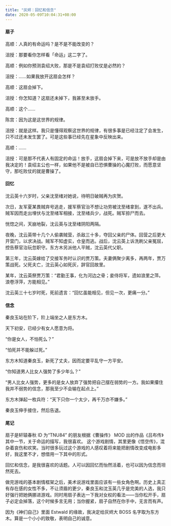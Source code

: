 ```yaml
---
title: "灰烬：回忆和信念"
date: 2020-05-09T10:04:31+08:00
---
```


#### 扇子

高顺：人真的有命运吗？是不是不能改变的？ 

沮授：那要看你怎样看「命运」这二字了。 

高顺：例如你预测袁绍大败，那是不是袁绍打败仗是必然的？ 

沮授：……如果我放开这扇会怎样？ 

高顺：这扇会掉下。  

沮授：你怎知道？这扇还未掉下，我甚至未放手。 

高顺：这个…… 

陈宫：因为这是这世界的规律。 

沮授：就是这样。我只是懂得观察这世界的规律，有很多事是已经注定了会发生，只不过还未发生罢了。可是这些事已经先在星象中反映出来。 

高顺：…… 

沮授：可是那不代表人有固定的命运！放手，这扇会掉下来，可是放不放手却是由我决定的！袁绍主公也一样，如果他不是被自已恐惧曹操的心魔打败，而愿意坚守，那吃败仗的就是曹操了。 

#### 回忆

沈云英十六岁时，父亲沈至绪对她说，待明日破贼再为庆贺。

次日，友军夏某畏贼弃号逃走，援军蔡官治不想让功劳被沈至绪拿到，遂不出兵。贼军因而走出埋伏与沈至绪军相接，沈至绪兵少，战死。贼军掠尸而去。

恍惚之间，天崩地裂，沈云英与沈至绪阴阳两隔。

夜晚，沈云英带十几个人偷袭贼营，杀敌三十多，夺回父亲的尸体。回营之后更大开营门，以求决战。贼军不知虚实，仓皇而逃。战后，沈云英上诉洗刷父亲冤屈，控告蔡官治玩忽职守。东方木另派他人平贼，沈云英代父职。

第三年，沈云英嫁给了交接军务时认识的贾万策。夫妻俩聚少离多，再两年，贾万策战死。父死夫亡，沈云英心如死灰，辞官回故里。

某年，沈云英祭贾万策：“君勤王事，化为河边之骨；妾侍将军，遗如浪里之萍。浪卷浮萍，方能相见。”

沈云英三十七岁时死，死前遗言：“回忆虽能相见，但见一次，更痛一分。”

#### 信念

秦良玉站在阶下，阶上端坐之人是东方木。

天下初安，已经少有女人愿意为将。

“你是女人，不怕死么？”

“怕死并不能躲过死。”

东方木知道秦良玉，新死了丈夫，因而定要平乱守一方平安。

“你知道男人比女人强势了多少年么？”

“男人比女人强势，更多的是女人放弃了强势把自己摆在弱势的一方。我如果攥住我并不弱势的信念，那我至少不会输在起点上。”

东方木弹起一枚兵符：“天下只你一个太少，再千万亦不嫌多。”

秦良玉伸手接住，然后告退。

#### 尾记

扇子是轩辕春秋 ID 为“TNU84” 的朋友根据《曹操传》 MOD 出的作品《吕布传》其中一节，关于命运的描写，我很喜欢。 这个游戏剧情，其里更像《悟空传》，混杂着哀伤和欢笑。当时很多玩过这个游戏的人感叹着将来能把剧情改变成电影多好，我这里不才，想借用一下其中的形式。

回忆和信念，是我很喜欢的话题。人可以因回忆而怡然活着，也可以因为信念而坦然死去。

做完游戏的基本剧情框架之后，美术说游戏里面应该有一些女角色啊。历史上真正有存在感的女性不多，不让须眉的更少，秦良玉和沈玉英几乎是完美的人选，我只好强行把她俩挪进游戏。同时用扇子表达一下我对女权的看法——当你松开手，扇子必定会掉落，这个时候多言无用；当你握紧，扇子自然在你手中，无言而有声。

因为《神们自己》里面 Estwald 的缘故，我决定给灰烬大 BOSS 名字取为东方木。算是一个小小的致敬，表明自己的诚意。